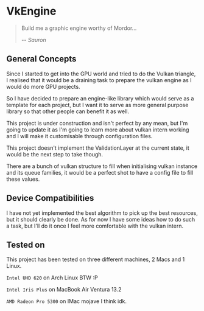 # VkEngine

> Build me a graphic engine worthy of Mordor...
>
> -- <cite> Sauron </cite>

## General Concepts

Since I started to get into the GPU world and tried to do the Vulkan triangle, I realised that it would be a draining
task to prepare the vulkan engine as I would do more GPU projects.

So I have decided to prepare an engine-like library which would serve as a template for each project, but I want it to
serve as more general purpose library so that other people can benefit it as well.

This project is under construction and isn't perfect by any mean, but I'm going to update it as I'm going to learn more
about vulkan intern working and I will make it customisable through configuration files.

This project doesn't implement the ValidationLayer at the current state, it would be the next step to take though.

There are a bunch of vulkan structure to fill when initialising vulkan instance and its queue families, it would be a
perfect shot to have a config file to fill these values.

## Device Compatibilities

I have not yet implemented the best algorithm to pick up the best resources, but it should clearly be done.
As for now I have some ideas how to do such a task, but I'll do it once I feel more comfortable with the vulkan intern.

## Tested on

This project has been tested on three different machines, 2 Macs and 1 Linux.

`Intel UHD 620` on Arch Linux BTW :P

`Intel Iris Plus` on MacBook Air Ventura 13.2

`AMD Radeon Pro 5300` on IMac mojave I think idk.
